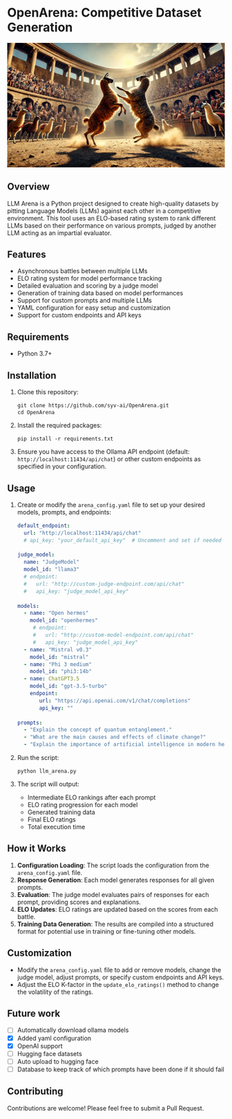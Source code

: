 # OpenArena: Competitive Dataset Generation

![Llamas fighting in an arena](assets/fight.jpeg)

## Overview

LLM Arena is a Python project designed to create high-quality datasets by pitting Language Models (LLMs) against each other in a competitive environment. This tool uses an ELO-based rating system to rank different LLMs based on their performance on various prompts, judged by another LLM acting as an impartial evaluator.

## Features

- Asynchronous battles between multiple LLMs
- ELO rating system for model performance tracking
- Detailed evaluation and scoring by a judge model
- Generation of training data based on model performances
- Support for custom prompts and multiple LLMs
- YAML configuration for easy setup and customization
- Support for custom endpoints and API keys

## Requirements

- Python 3.7+

## Installation

1. Clone this repository:
   ```
   git clone https://github.com/syv-ai/OpenArena.git
   cd OpenArena
   ```

2. Install the required packages:
   ```
   pip install -r requirements.txt
   ```

3. Ensure you have access to the Ollama API endpoint (default: `http://localhost:11434/api/chat`) or other custom endpoints as specified in your configuration.

## Usage

1. Create or modify the `arena_config.yaml` file to set up your desired models, prompts, and endpoints:

   ```yaml
   default_endpoint: 
     url: "http://localhost:11434/api/chat"
     # api_key: "your_default_api_key"  # Uncomment and set if needed

   judge_model:
     name: "JudgeModel"
     model_id: "llama3"
     # endpoint:
     #   url: "http://custom-judge-endpoint.com/api/chat"
     #   api_key: "judge_model_api_key"

   models:
     - name: "Open hermes"
       model_id: "openhermes"
        # endpoint:
        #   url: "http://custom-model-endpoint.com/api/chat"
        #   api_key: "judge_model_api_key"
     - name: "Mistral v0.3"
       model_id: "mistral"
     - name: "Phi 3 medium"
       model_id: "phi3:14b"
     - name: ChatGPT3.5
       model_id: "gpt-3.5-turbo"
       endpoint:
          url: "https://api.openai.com/v1/chat/completions"
          api_key: ""

   prompts:
     - "Explain the concept of quantum entanglement."
     - "What are the main causes and effects of climate change?"
     - "Explain the importance of artificial intelligence in modern healthcare."
   ```

2. Run the script:
   ```
   python llm_arena.py
   ```

3. The script will output:
   - Intermediate ELO rankings after each prompt
   - ELO rating progression for each model
   - Generated training data
   - Final ELO ratings
   - Total execution time

## How it Works

1. **Configuration Loading**: The script loads the configuration from the `arena_config.yaml` file.
2. **Response Generation**: Each model generates responses for all given prompts.
3. **Evaluation**: The judge model evaluates pairs of responses for each prompt, providing scores and explanations.
4. **ELO Updates**: ELO ratings are updated based on the scores from each battle.
5. **Training Data Generation**: The results are compiled into a structured format for potential use in training or fine-tuning other models.

## Customization

- Modify the `arena_config.yaml` file to add or remove models, change the judge model, adjust prompts, or specify custom endpoints and API keys.
- Adjust the ELO K-factor in the `update_elo_ratings()` method to change the volatility of the ratings.

## Future work

- [ ] Automatically download ollama models
- [X] Added yaml configuration
- [X] OpenAI support
- [ ] Hugging face datasets
- [ ] Auto upload to hugging face
- [ ] Database to keep track of which prompts have been done if it should fail

## Contributing

Contributions are welcome! Please feel free to submit a Pull Request.
